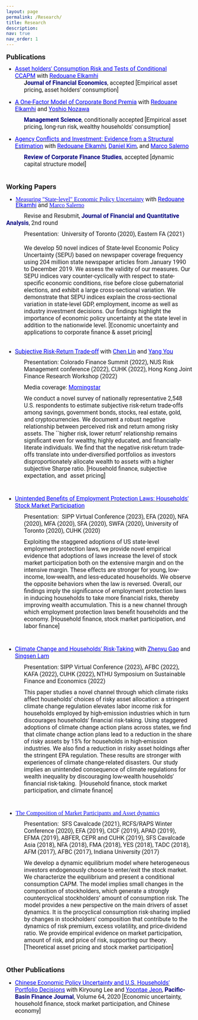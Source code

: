 ```yaml
---
layout: page
permalink: /Research/
title: Research
description: 
nav: true
nav_order: 1
---
```


<p style='margin-top:0in;margin-right:0in;margin-bottom:8.0pt;margin-left:0in;line-height:normal;font-size:15px;font-family:"Calibri",sans-serif;'><strong><span style="font-size:19px;font-family:Roboto;">Publications</span></strong></p>
<ul style="margin-bottom:0in;margin-top:0in;" type="disc">
    <li style='margin-top:0in;margin-right:0in;margin-bottom:0in;margin-left:0in;line-height:normal;font-size:15px;font-family:"Calibri",sans-serif;'><span style="font-family:Roboto;"><a href="https://papers.ssrn.com/sol3/papers.cfm?abstract_id=3349844" target="_blank"><span style="font-size:16px;color:blue;">Asset holders&apos; Consumption Risk and Tests of Conditional CCAPM</span></a></span><span style="font-size:16px;font-family:Roboto;">&nbsp;with <a href="https://www.rotman.utoronto.ca/FacultyAndResearch/Faculty/FacultyBios/Elkamhi" target="_blank"><span style="color:blue;">Redouane Elkamhi</span></a></span></li>
</ul>
<p style='margin-top:0in;margin-right:0in;margin-bottom:8.0pt;margin-left:.5in;line-height:normal;font-size:15px;font-family:"Calibri",sans-serif;'><strong><span style="font-size:16px;font-family:Roboto;">J<span style="color:navy;">ournal of Financial Economics</span></span></strong><span style="font-size:16px;font-family:Roboto;">, accepted&nbsp;[Empirical asset pricing,&nbsp;asset holders&apos;&nbsp;consumption]</span></p>
<ul style="margin-bottom:0in;" type="disc">
    <li style='margin-top:0in;margin-right:0in;margin-bottom:8.0pt;margin-left:0in;line-height:normal;font-size:15px;font-family:"Calibri",sans-serif;'><span style="font-family:Roboto;"><a href="https://papers.ssrn.com/sol3/papers.cfm?abstract_id=3669068" target="_blank"><span style="font-size:16px;color:blue;">A One-Factor Model of Corporate Bond Premia</span></a></span><span style="font-size:16px;font-family:Roboto;">&nbsp;with <a href="https://www.rotman.utoronto.ca/FacultyAndResearch/Faculty/FacultyBios/Elkamhi" target="_blank"><span style="color:blue;">Redouane Elkamhi</span></a> and&nbsp;</span><span style="font-family:Roboto;"><a href="https://yoshionozawa.github.io/" target="_blank"><span style="font-size:16px;color:blue;">Yoshio Nozawa</span></a></span></li>
</ul>
<p style='margin-top:0in;margin-right:0in;margin-bottom:8.0pt;margin-left:.5in;line-height:normal;font-size:15px;font-family:"Calibri",sans-serif;'><strong><span style="font-size:16px;font-family:Roboto;color:navy;">Management Science</span></strong><span style="font-size:16px;font-family:Roboto;">, conditionally accepted&nbsp;[Empirical asset pricing, long-run risk, wealthy households&apos; consumption]</span></p>
<ul style="margin-bottom:0in;" type="disc">
    <li style='margin-top:0in;margin-right:0in;margin-bottom:8.0pt;margin-left:0in;line-height:normal;font-size:15px;font-family:"Calibri",sans-serif;'><span style="font-family:Roboto;"><a href="https://academic.oup.com/rcfs/advance-article-abstract/doi/10.1093/rcfs/cfac019/6576649" target="_blank"><span style="font-size:16px;color:blue;">Agency Conflicts and Investment: Evidence from a Structural Estimation</span></a></span><span style="font-size:16px;font-family:Roboto;">&nbsp;with <a href="https://www.rotman.utoronto.ca/FacultyAndResearch/Faculty/FacultyBios/Elkamhi" target="_blank"><span style="color:blue;">Redouane Elkamhi</span></a>,&nbsp;</span><span style="font-family:Roboto;"><a href="https://sites.google.com/view/danielsangkim/home" target="_blank"><span style="font-size:16px;color:blue;">Daniel Kim</span></a></span><span style="font-size:16px;font-family:Roboto;">, and&nbsp;</span><span style="font-family:Roboto;"><a href="https://sites.google.com/view/marco-salerno" target="_blank"><span style="font-size:16px;color:blue;">Marco Salerno</span></a></span></li>
</ul>
<p style='margin-top:0in;margin-right:0in;margin-bottom:8.0pt;margin-left:.5in;line-height:normal;font-size:15px;font-family:"Calibri",sans-serif;'><strong><span style="font-size:16px;font-family:Roboto;color:navy;">Review of Corporate Finance Studies</span></strong><span style="font-size:16px;font-family:Roboto;">,&nbsp;accepted&nbsp;[dynamic capital structure model]</span></p>
<p style='margin-top:0in;margin-right:0in;margin-bottom:8.0pt;margin-left:0in;line-height:normal;font-size:15px;font-family:"Calibri",sans-serif;'><span style="font-size:16px;font-family:Roboto;">&nbsp;</span></p>
<p style='margin-top:0in;margin-right:0in;margin-bottom:8.0pt;margin-left:0in;line-height:normal;font-size:15px;font-family:"Calibri",sans-serif;'><strong><span style="font-size:19px;font-family:Roboto;">Working Papers</span></strong></p>
<div style='margin-top:0in;margin-right:0in;margin-bottom:8.0pt;margin-left:0in;line-height:107%;font-size:15px;font-family:"Calibri",sans-serif;'>
    <ul style="margin-bottom:0in;list-style-type: disc;">
        <li style='margin-top:0in;margin-right:0in;margin-bottom:8.0pt;margin-left:0in;line-height:107%;font-size:15px;font-family:"Calibri",sans-serif;'><span style="font-family:Roboto;"><a href="https://papers.ssrn.com/sol3/papers.cfm?abstract_id=3695365" target="_blank"><span style='font-family:"Times New Roman";font-size:12.0pt;color:blue;'>Measuring &quot;State-level&quot; Economic Policy Uncertainty</span></a></span><span style="font-family:Roboto;font-size:12.0pt;">&nbsp;with <a href="https://www.rotman.utoronto.ca/FacultyAndResearch/Faculty/FacultyBios/Elkamhi" target="_blank"><span style="color:blue;">Redouane Elkamhi</span></a> and&nbsp;</span><span style="font-family:Roboto;"><a href="https://sites.google.com/view/marco-salerno" target="_blank"><span style='font-family:"Times New Roman";font-size:12.0pt;color:blue;'>Marco Salerno</span></a></span></li>
    </ul>
</div>
<p style='margin-top:0in;margin-right:0in;margin-bottom:8.0pt;margin-left:0in;line-height:normal;font-size:15px;font-family:"Calibri",sans-serif;text-indent:.5in;'><span style="font-size:16px;font-family:Roboto;">Revise and Resubmit, <strong><span style="color:navy;">Journal of Financial and Quantitative Analysis</span></strong>, 2nd round</span></p>
<p style='margin-top:0in;margin-right:0in;margin-bottom:0in;margin-left:.5in;line-height:normal;font-size:15px;font-family:"Calibri",sans-serif;'><span style="font-size:16px;font-family:Roboto;">Presentation: &nbsp;University of Toronto (2020), Eastern FA (2021)</span></p>
<p style='margin-top:0in;margin-right:0in;margin-bottom:0in;margin-left:.5in;line-height:normal;font-size:15px;font-family:"Calibri",sans-serif;'><span style="font-size:16px;font-family:Roboto;">&nbsp;</span></p>
<p style='margin-top:0in;margin-right:0in;margin-bottom:0in;margin-left:.5in;line-height:normal;font-size:15px;font-family:"Calibri",sans-serif;'><span style="font-size:16px;font-family:Roboto;">We develop 50 novel indices of State-level Economic Policy Uncertainty (SEPU) based on newspaper coverage frequency using 204 million state newspaper articles from January 1990 to December 2019. We assess the validity of our measures. Our SEPU indices vary counter-cyclically with respect to state-specific economic conditions, rise before close gubernatorial elections, and exhibit a large cross-sectional variation. We demonstrate that SEPU indices explain the cross-sectional variation in state-level GDP, employment, income as well as industry investment decisions. Our findings highlight the importance of economic policy uncertainty at the state level in addition to the nationwide level. [Economic uncertainty and applications to corporate finance&nbsp;&amp;&nbsp;asset pricing]</span></p>
<p style='margin-top:0in;margin-right:0in;margin-bottom:8.0pt;margin-left:.5in;line-height:normal;font-size:15px;font-family:"Calibri",sans-serif;'><span style="font-size:16px;font-family:Roboto;">&nbsp;</span></p>
<ul style="margin-bottom:0in;" type="disc">
    <li style='margin-top:0in;margin-right:0in;margin-bottom:8.0pt;margin-left:0in;line-height:normal;font-size:15px;font-family:"Calibri",sans-serif;'><span style="font-family:Roboto;"><a href="http://ssrn.com/abstract=4096443" target="_blank"><span style="font-size:16px;color:blue;">Subjective Risk-Return Trade-off</span></a></span><span style="font-size:16px;font-family:Roboto;">&nbsp;with&nbsp;</span><span style="font-family:Roboto;"><a href="https://www.hkubs.hku.hk/people/chen-lin/" target="_blank"><span style="font-size:16px;color:blue;">Chen Lin</span></a></span><span style="font-size:16px;font-family:     Roboto;">&nbsp;and&nbsp;</span><span style="font-family:Roboto;"><a href="https://yangyou1.weebly.com/" target="_blank"><span style="font-size:16px;color:blue;">Yang You</span></a></span></li>
</ul>
<p style='margin-top:0in;margin-right:0in;margin-bottom:8.0pt;margin-left:.5in;line-height:normal;font-size:15px;font-family:"Calibri",sans-serif;'><span style="font-size:16px;font-family:Roboto;">Presentation:&nbsp;Colorado Finance Summit&nbsp;(2022),&nbsp;NUS Risk Management conference (2022), CUHK (2022), Hong Kong Joint Finance Research Workshop (2022)</span></p>
<p style='margin-top:0in;margin-right:0in;margin-bottom:8.0pt;margin-left:.5in;line-height:normal;font-size:15px;font-family:"Calibri",sans-serif;'><span style="font-size:16px;font-family:Roboto;">Media coverage:&nbsp;</span><span style="font-family:Roboto;"><a href="https://www.morningstar.com/news/marketwatch/20220730279/most-investors-still-dont-understand-the-relationship-between-risk-and-return-study-reveals" target="_blank"><span style="font-size:16px;color:blue;">Morningstar</span></a></span></p>
<p style='margin-top:0in;margin-right:0in;margin-bottom:8.0pt;margin-left:.5in;line-height:normal;font-size:15px;font-family:"Calibri",sans-serif;'><span style="font-size:16px;font-family:Roboto;">We conduct a novel survey of nationally representative 2,548 U.S. respondents to estimate subjective risk-return trade-offs among savings, government bonds, stocks, real estate, gold, and cryptocurrencies. We document a robust negative relationship between perceived risk and return among risky assets. The ``higher risk, lower return&apos;&apos; relationship remains significant even for wealthy, highly educated, and financially-literate individuals. We find that the negative risk-return trade-offs translate into under-diversified portfolios as investors disproportionately allocate wealth to assets with a higher subjective Sharpe ratio. [Household finance, subjective expectation, and &nbsp;asset pricing]</span></p>
<p style='margin-top:0in;margin-right:0in;margin-bottom:8.0pt;margin-left:.5in;line-height:normal;font-size:15px;font-family:"Calibri",sans-serif;'><span style="font-size:16px;font-family:Roboto;">&nbsp;</span></p>
<ul style="margin-bottom:0in;" type="disc">
    <li style='margin-top:0in;margin-right:0in;margin-bottom:8.0pt;margin-left:0in;line-height:normal;font-size:15px;font-family:"Calibri",sans-serif;'><span style="font-family:Roboto;"><a href="https://papers.ssrn.com/sol3/papers.cfm?abstract_id=4163869" target="_blank"><span style="font-size:16px;color:blue;">Unintended Benefits of Employment Protection Laws: Households&apos; Stock Market Participation</span></a></span></li>
</ul>
<p style='margin-top:0in;margin-right:0in;margin-bottom:8.0pt;margin-left:.5in;line-height:normal;font-size:15px;font-family:"Calibri",sans-serif;'><span style="font-size:16px;font-family:Roboto;">Presentation: &nbsp;SIPP Virtual Conference (2023), EFA (2020), NFA (2020), MFA (2020), SFA (2020), SWFA (2020), University of Toronto (2020), CUHK (2020)</span></p>
<p style='margin-top:0in;margin-right:0in;margin-bottom:8.0pt;margin-left:.5in;line-height:normal;font-size:15px;font-family:"Calibri",sans-serif;'><span style="font-size:16px;font-family:Roboto;">Exploiting the staggered adoptions of US state-level employment protection laws, we provide novel empirical evidence that adoptions of laws increase the level of stock market participation both on the extensive margin and on the intensive margin. These effects are stronger for young, low-income, low-wealth, and less-educated households. We observe the opposite behaviors when the law is reversed. Overall, our findings imply the significance of employment protection laws in inducing households to take more financial risks, thereby improving wealth accumulation. This is a new channel through which employment protection laws benefit households and the economy.&nbsp;[Household finance, stock market participation, and labor finance]</span></p>
<p style='margin-top:0in;margin-right:0in;margin-bottom:8.0pt;margin-left:.5in;line-height:normal;font-size:15px;font-family:"Calibri",sans-serif;'><span style="font-size:16px;font-family:Roboto;">&nbsp;</span></p>
<ul style="margin-bottom:0in;" type="disc">
    <li style='margin-top:0in;margin-right:0in;margin-bottom:8.0pt;margin-left:0in;line-height:normal;font-size:15px;font-family:"Calibri",sans-serif;'><span style="font-family:Roboto;"><a href="https://papers.ssrn.com/sol3/papers.cfm?abstract_id=4056360" target="_blank"><span style="font-size:16px;color:blue;">Climate Change and Households&apos; Risk-Taking&nbsp;</span></a></span><span style="font-size:16px;font-family:Roboto;">with&nbsp;</span><span style="font-family:Roboto;"><a href="https://www.bschool.cuhk.edu.hk/staff/gao-zhenyu/" target="_blank"><span style="font-size:16px;color:blue;">Zhenyu Gao</span></a></span><span style="font-size:16px;font-family:Roboto;">&nbsp;and <a href="https://grad.bschool.cuhk.edu.hk/students/lam-sing-sen/" target="_blank"><span style="color:blue;">Singsen Lam</span></a></span></li>
</ul>
<p style='margin-top:0in;margin-right:0in;margin-bottom:8.0pt;margin-left:.5in;line-height:normal;font-size:15px;font-family:"Calibri",sans-serif;'><span style="font-size:16px;font-family:Roboto;">Presentation: SIPP Virtual Conference (2023), AFBC (2022), KAFA (2022),&nbsp;CUHK (2022), NTHU Symposium on Sustainable Finance and Economics (2022)</span></p>
<p style='margin-top:0in;margin-right:0in;margin-bottom:8.0pt;margin-left:.5in;line-height:normal;font-size:15px;font-family:"Calibri",sans-serif;'><span style="font-size:16px;font-family:Roboto;">This paper studies a novel channel through which climate risks affect households&rsquo; choices of risky asset allocation: a stringent climate change regulation elevates labor income risk for households employed by high-emission industries which in turn discourages households&apos; financial risk-taking. Using staggered adoptions of climate change action plans across states, we find that climate change action plans lead to a reduction in the share of risky assets by 15% for households in high-emission industries. We also find a reduction in risky asset holdings after the stringent EPA regulation. These results are stronger with experiences of climate change-related disasters. Our study implies an unintended consequence of climate regulations for wealth inequality by discouraging low-wealth households&apos; financial risk-taking. &nbsp;[Household finance, stock market participation, and climate finance]</span></p>
<p style='margin-top:0in;margin-right:0in;margin-bottom:8.0pt;margin-left:.5in;line-height:normal;font-size:15px;font-family:"Calibri",sans-serif;'><span style="font-size:16px;font-family:Roboto;">&nbsp;</span></p>
<div style='margin-top:0in;margin-right:0in;margin-bottom:8.0pt;margin-left:0in;line-height:107%;font-size:15px;font-family:"Calibri",sans-serif;'>
    <ul style="margin-bottom:0in;list-style-type: disc;">
        <li style='margin-top:0in;margin-right:0in;margin-bottom:8.0pt;margin-left:0in;line-height:107%;font-size:15px;font-family:"Calibri",sans-serif;'><span style="font-family:Roboto;"><a href="https://papers.ssrn.com/sol3/papers.cfm?abstract_id=3349840" target="_blank"><span style='font-family:"Times New Roman";font-size:12.0pt;color:blue;'>The Composition of Market Participants and Asset dynamics</span></a></span><span style="font-family:Roboto;font-size:12.0pt;">&nbsp;</span></li>
    </ul>
</div>
<p style='margin-top:0in;margin-right:0in;margin-bottom:8.0pt;margin-left:.5in;line-height:normal;font-size:15px;font-family:"Calibri",sans-serif;'><span style="font-size:16px;font-family:Roboto;">Presentation: &nbsp;SFS Cavalcade (2021), RCFS/RAPS Winter Conference (2020), EFA (2019), CICF (2019), APAD (2019), EFMA (2019), ABFER, CEPR and CUHK (2019), SFS Cavalcade Asia (2018), NFA (2018), FMA (2018), YES (2018), TADC (2018), AFM (2017), AFBC (2017), Indiana University (2017)&nbsp;</span></p>
<p style='margin-top:0in;margin-right:0in;margin-bottom:8.0pt;margin-left:.5in;line-height:normal;font-size:15px;font-family:"Calibri",sans-serif;'><span style="font-size:16px;font-family:Roboto;">We develop a dynamic equilibrium model where heterogeneous investors endogenously choose to enter/exit the stock market. We characterize the equilibrium and present a conditional consumption&nbsp;CAPM. The model implies small changes in the composition of stockholders, which generate a strongly countercyclical stockholders&rsquo; amount of consumption risk. The model provides a new perspective on the main drivers of asset dynamics. It is the procyclical consumption risk-sharing implied by changes in stockholders&apos; composition that contribute to the dynamics of risk premium, excess volatility, and price-dividend ratio. We provide empirical evidence on market participation, amount of risk, and price of risk, supporting our theory. [Theoretical asset pricing and stock market participation]</span></p>
<p style='margin-top:0in;margin-right:0in;margin-bottom:8.0pt;margin-left:.5in;line-height:normal;font-size:15px;font-family:"Calibri",sans-serif;'><span style="font-size:16px;font-family:Roboto;">&nbsp;</span></p>
<p style='margin-top:0in;margin-right:0in;margin-bottom:8.0pt;margin-left:0in;line-height:normal;font-size:15px;font-family:"Calibri",sans-serif;'><strong><span style="font-size:19px;font-family:Roboto;">Other Publications</span></strong></p>
<ul style="margin-bottom:0in;" type="disc">
    <li style='margin-top:0in;margin-right:0in;margin-bottom:8.0pt;margin-left:0in;line-height:normal;font-size:15px;font-family:"Calibri",sans-serif;'><span style="font-family:Roboto;"><a href="https://www.sciencedirect.com/science/article/pii/S0927538X20304510" target="_blank"><span style="font-size:16px;color:blue;">Chinese Economic Policy Uncertainty and U.S. Households&apos; Portfolio Decisions</span></a></span><span style="font-size:16px;font-family:Roboto;">&nbsp;with Kiryoung Lee and&nbsp;</span><span style="font-family:Roboto;"><a href="https://www.degroote.mcmaster.ca/profiles/jeony5/" target="_blank"><span style="font-size:16px;color:blue;">Yoontae Jeon</span></a></span><span style="font-size:16px;font-family:Roboto;">, <strong><span style="color:     navy;">Pacific-Basin Finance Journal</span></strong>, Volume 64, 2020&nbsp;[Economic uncertainty, household finance, stock market participation, and Chinese economy]</span></li>
</ul>
<p style='margin-top:0in;margin-right:0in;margin-bottom:8.0pt;margin-left:.5in;line-height:normal;font-size:15px;font-family:"Calibri",sans-serif;'><span style="font-size:16px;font-family:Roboto;">&nbsp;</span></p>
<p style='margin-top:0in;margin-right:0in;margin-bottom:0in;margin-left:.5in;line-height:normal;font-size:15px;font-family:"Calibri",sans-serif;'><span style="font-size:16px;font-family:Roboto;">&nbsp;</span></p>
<p style='margin-top:0in;margin-right:0in;margin-bottom:0in;margin-left:0in;line-height:normal;font-size:15px;font-family:"Calibri",sans-serif;'><span style="font-size:16px;font-family:Roboto;">&nbsp;</span></p>
<p style='margin-top:0in;margin-right:0in;margin-bottom:0in;margin-left:0in;line-height:normal;font-size:15px;font-family:"Calibri",sans-serif;'><span style="font-size:16px;font-family:Roboto;">&nbsp;</span></p>
<p style='margin-top:0in;margin-right:0in;margin-bottom:0in;margin-left:0in;line-height:normal;font-size:15px;font-family:"Calibri",sans-serif;'><span style="font-size:16px;font-family:Roboto;">&nbsp;</span></p>
<p style='margin-top:0in;margin-right:0in;margin-bottom:0in;margin-left:0in;line-height:normal;font-size:15px;font-family:"Calibri",sans-serif;'><span style="font-size:16px;font-family:Roboto;">&nbsp;</span></p>
<p style='margin-top:0in;margin-right:0in;margin-bottom:0in;margin-left:0in;line-height:normal;font-size:15px;font-family:"Calibri",sans-serif;'><span style="font-size:16px;font-family:Roboto;">&nbsp;</span></p>
<p style='margin-top:0in;margin-right:0in;margin-bottom:0in;margin-left:0in;line-height:normal;font-size:15px;font-family:"Calibri",sans-serif;'><span style="font-size:16px;font-family:Roboto;">&nbsp;</span></p>
<p style='margin-top:0in;margin-right:0in;margin-bottom:0in;margin-left:0in;line-height:normal;font-size:15px;font-family:"Calibri",sans-serif;'><span style="font-size:16px;font-family:Roboto;">&nbsp;</span></p>
<p style='margin-top:0in;margin-right:0in;margin-bottom:0in;margin-left:0in;line-height:normal;font-size:15px;font-family:"Calibri",sans-serif;'><span style="font-size:16px;font-family:Roboto;">&nbsp;</span></p>
<p style='margin-top:0in;margin-right:0in;margin-bottom:0in;margin-left:0in;line-height:normal;font-size:15px;font-family:"Calibri",sans-serif;'><span style="font-size:16px;font-family:Roboto;">&nbsp;</span></p>
<p style='margin-top:0in;margin-right:0in;margin-bottom:0in;margin-left:0in;line-height:normal;font-size:15px;font-family:"Calibri",sans-serif;'><span style="font-size:16px;font-family:Roboto;"><br>&nbsp;<br>&nbsp;</span></p>
<p style='margin-top:0in;margin-right:0in;margin-bottom:0in;margin-left:0in;line-height:normal;font-size:15px;font-family:"Calibri",sans-serif;'><span style="font-size:16px;font-family:Roboto;">&nbsp;</span></p>
<p style='margin-top:0in;margin-right:0in;margin-bottom:0in;margin-left:0in;line-height:normal;font-size:15px;font-family:"Calibri",sans-serif;'><span style="font-size:16px;font-family:Roboto;">&nbsp;</span></p>
<p style='margin-top:0in;margin-right:0in;margin-bottom:0in;margin-left:0in;line-height:normal;font-size:15px;font-family:"Calibri",sans-serif;'><span style="font-size:16px;font-family:Roboto;">&nbsp;</span></p>
<p style='margin-top:0in;margin-right:0in;margin-bottom:0in;margin-left:0in;line-height:normal;font-size:15px;font-family:"Calibri",sans-serif;'><span style="font-size:16px;font-family:Roboto;">&nbsp;</span></p>
<p style='margin-top:0in;margin-right:0in;margin-bottom:0in;margin-left:0in;line-height:normal;font-size:15px;font-family:"Calibri",sans-serif;'><span style="font-size:16px;font-family:Roboto;">&nbsp;</span></p>
<p style='margin-top:0in;margin-right:0in;margin-bottom:0in;margin-left:0in;line-height:normal;font-size:15px;font-family:"Calibri",sans-serif;'><span style="font-size:16px;font-family:Roboto;">&nbsp;</span></p>
<p style='margin-top:0in;margin-right:0in;margin-bottom:0in;margin-left:0in;line-height:normal;font-size:15px;font-family:"Calibri",sans-serif;'><span style="font-size:16px;font-family:Roboto;">&nbsp;</span></p>
<p style='margin-top:0in;margin-right:0in;margin-bottom:0in;margin-left:0in;line-height:normal;font-size:15px;font-family:"Calibri",sans-serif;'><span style="font-size:16px;font-family:Roboto;">&nbsp;</span></p>
<p style='margin-top:0in;margin-right:0in;margin-bottom:0in;margin-left:0in;line-height:normal;font-size:15px;font-family:"Calibri",sans-serif;'><span style="font-size:16px;font-family:Roboto;">&nbsp;</span></p>
<p style='margin-top:0in;margin-right:0in;margin-bottom:0in;margin-left:0in;line-height:normal;font-size:15px;font-family:"Calibri",sans-serif;'><span style="font-size:16px;font-family:Roboto;">&nbsp;</span></p>
<p style='margin-top:0in;margin-right:0in;margin-bottom:8.0pt;margin-left:0in;line-height:normal;font-size:15px;font-family:"Calibri",sans-serif;'><span style="font-size:16px;font-family:Roboto;">&nbsp;</span></p>
<p style='margin-top:0in;margin-right:0in;margin-bottom:0in;margin-left:.5in;line-height:normal;font-size:15px;font-family:"Calibri",sans-serif;'><span style="font-size:16px;font-family:Roboto;">&nbsp;</span></p>
<p style='margin-top:0in;margin-right:0in;margin-bottom:0in;margin-left:0in;line-height:normal;font-size:15px;font-family:"Calibri",sans-serif;'><span style="font-size:16px;font-family:Roboto;">&nbsp;</span></p>
<p style='margin-top:0in;margin-right:0in;margin-bottom:0in;margin-left:0in;line-height:normal;font-size:15px;font-family:"Calibri",sans-serif;'><span style="font-size:16px;font-family:Roboto;">&nbsp;</span></p>
<p style='margin-top:0in;margin-right:0in;margin-bottom:0in;margin-left:0in;line-height:normal;font-size:15px;font-family:"Calibri",sans-serif;'><span style="font-size:16px;font-family:Roboto;">&nbsp;</span></p>
<p style='margin-top:0in;margin-right:0in;margin-bottom:0in;margin-left:0in;line-height:normal;font-size:15px;font-family:"Calibri",sans-serif;'><span style="font-size:16px;font-family:Roboto;">&nbsp;</span></p>
<p style='margin-top:0in;margin-right:0in;margin-bottom:0in;margin-left:0in;line-height:normal;font-size:15px;font-family:"Calibri",sans-serif;'><span style="font-size:16px;font-family:Roboto;">&nbsp;</span></p>
<p style='margin-top:0in;margin-right:0in;margin-bottom:0in;margin-left:0in;line-height:normal;font-size:15px;font-family:"Calibri",sans-serif;'><span style="font-size:16px;font-family:Roboto;">&nbsp;</span></p>
<p style='margin-top:0in;margin-right:0in;margin-bottom:0in;margin-left:0in;line-height:normal;font-size:15px;font-family:"Calibri",sans-serif;'><span style="font-size:16px;font-family:Roboto;">&nbsp;</span></p>
<p style='margin-top:0in;margin-right:0in;margin-bottom:0in;margin-left:0in;line-height:normal;font-size:15px;font-family:"Calibri",sans-serif;'><span style="font-size:16px;font-family:Roboto;">&nbsp;</span></p>
<p style='margin-top:0in;margin-right:0in;margin-bottom:0in;margin-left:0in;line-height:normal;font-size:15px;font-family:"Calibri",sans-serif;'><span style="font-size:16px;font-family:Roboto;">&nbsp;</span></p>
<p style='margin-top:0in;margin-right:0in;margin-bottom:8.0pt;margin-left:0in;line-height:107%;font-size:15px;font-family:"Calibri",sans-serif;'><span style="font-size:16px;line-height:107%;font-family:Roboto;"><br>&nbsp;</span></p>
